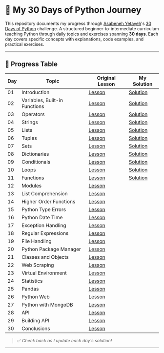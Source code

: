 # 🐍 My 30 Days of Python Journey

This repository documents my progress through [Asabeneh Yetayeh](https://github.com/Asabeneh)'s [30 Days of Python](https://github.com/Asabeneh/30-Days-Of-Python) challenge. A structured beginner-to-intermediate curriculum teaching Python through daily topics and exercises spanning **30 days**. Each day covers specific concepts with explanations, code examples, and practical exercises.


---

## 📅 Progress Table

| Day | Topic | Original Lesson | My Solution |
|-----|-------|------------------|-------------|
| 01  | Introduction | [Lesson](https://github.com/Asabeneh/30-Days-Of-Python/blob/master/readme.md) | [Solution](01_Introduciton/helloworld.py) |
| 02  | Variables, Built-in Functions | [Lesson](https://github.com/Asabeneh/30-Days-Of-Python/blob/master/02_Day_Variables_builtin_functions/02_variables_builtin_functions.md) | [Solution](02_Variables_builtin_functions/variables.py) |
| 03  | Operators | [Lesson](https://github.com/Asabeneh/30-Days-Of-Python/blob/master/03_Day_Operators/03_operators.md) | [Solution](03_Operators/operators.py) |
| 04  | Strings | [Lesson](https://github.com/Asabeneh/30-Days-Of-Python/blob/master/04_Day_Strings/04_strings.md) | [Solution](04_Strings/strings.py) |
| 05  | Lists | [Lesson](https://github.com/Asabeneh/30-Days-Of-Python/blob/master/05_Day_Lists/05_lists.md) | [Solution](05_Lists/lists.py) |
| 06  | Tuples | [Lesson](https://github.com/Asabeneh/30-Days-Of-Python/blob/master/06_Day_Tuples/06_tuples.md) | [Solution](06_Tuples/tuples.py) |
| 07  | Sets | [Lesson](https://github.com/Asabeneh/30-Days-Of-Python/blob/master/07_Day_Sets/07_sets.md) | [Solution](07_Sets/sets.py) |
| 08  | Dictionaries | [Lesson](https://github.com/Asabeneh/30-Days-Of-Python/blob/master/08_Day_Dictionaries/08_dictionaries.md) | [Solution](08_Dictionaries/dictionaries.py) |
| 09  | Conditionals | [Lesson](https://github.com/Asabeneh/30-Days-Of-Python/blob/master/09_Day_Conditionals/09_conditionals.md) | [Solution](09_Conditionals/conditionals.py) |
| 10  | Loops | [Lesson](https://github.com/Asabeneh/30-Days-Of-Python/blob/master/10_Day_Loops/10_loops.md) | [Solution](10_Loops/loops.py)|
| 11  | Functions | [Lesson](https://github.com/Asabeneh/30-Days-Of-Python/blob/master/11_Day_Functions/11_functions.md) | [Solution](11_Functions/functions.py)|
| 12  | Modules | [Lesson](https://github.com/Asabeneh/30-Days-Of-Python/blob/master/12_Day_Modules/12_modules.md) | | [Solution](12_Modules/modules.py)
| 13  | List Comprehension | [Lesson](https://github.com/Asabeneh/30-Days-Of-Python/blob/master/13_Day_List_comprehension/13_list_comprehension.md) | |
| 14  | Higher Order Functions | [Lesson](https://github.com/Asabeneh/30-Days-Of-Python/blob/master/14_Day_Higher_order_functions/14_higher_order_functions.md) | |
| 15  | Python Type Errors | [Lesson](https://github.com/Asabeneh/30-Days-Of-Python/blob/master/15_Day_Python_type_errors/15_python_type_errors.md) | |
| 16  | Python Date Time | [Lesson](https://github.com/Asabeneh/30-Days-Of-Python/blob/master/16_Day_Python_date_time/16_python_datetime.md) | |
| 17  | Exception Handling | [Lesson](https://github.com/Asabeneh/30-Days-Of-Python/blob/master/17_Day_Exception_handling/17_exception_handling.md) | |
| 18  | Regular Expressions | [Lesson](https://github.com/Asabeneh/30-Days-Of-Python/blob/master/18_Day_Regular_expressions/18_regular_expressions.md) | |
| 19  | File Handling | [Lesson](https://github.com/Asabeneh/30-Days-Of-Python/blob/master/19_Day_File_handling/19_file_handling.md) | |
| 20  | Python Package Manager | [Lesson](https://github.com/Asabeneh/30-Days-Of-Python/blob/master/20_Day_Python_package_manager/20_python_package_manager.md) | |
| 21  | Classes and Objects | [Lesson](https://github.com/Asabeneh/30-Days-Of-Python/blob/master/21_Day_Classes_and_objects/21_classes_and_objects.md) | |
| 22  | Web Scraping | [Lesson](https://github.com/Asabeneh/30-Days-Of-Python/blob/master/22_Day_Web_scraping/22_web_scraping.md) | |
| 23  | Virtual Environment | [Lesson](https://github.com/Asabeneh/30-Days-Of-Python/blob/master/23_Day_Virtual_environment/23_virtual_environment.md) | |
| 24  | Statistics | [Lesson](https://github.com/Asabeneh/30-Days-Of-Python/blob/master/24_Day_Statistics/24_statistics.md) | |
| 25  | Pandas | [Lesson](https://github.com/Asabeneh/30-Days-Of-Python/blob/master/25_Day_Pandas/25_pandas.md) | |
| 26  | Python Web | [Lesson](https://github.com/Asabeneh/30-Days-Of-Python/blob/master/26_Day_Python_web/26_python_web.md) | |
| 27  | Python with MongoDB | [Lesson](https://github.com/Asabeneh/30-Days-Of-Python/blob/master/27_Day_Python_with_mongodb/27_python_with_mongodb.md) | |
| 28  | API | [Lesson](https://github.com/Asabeneh/30-Days-Of-Python/blob/master/28_Day_API/28_API.md) | |
| 29  | Building API | [Lesson](https://github.com/Asabeneh/30-Days-Of-Python/blob/master/29_Day_Building_API/29_building_API.md) | |
| 30  | Conclusions | [Lesson](https://github.com/Asabeneh/30-Days-Of-Python/blob/master/30_Day_Conclusions/30_conclusions.md) | |


> ✅ *Check back as I update each day's solution!*

---
